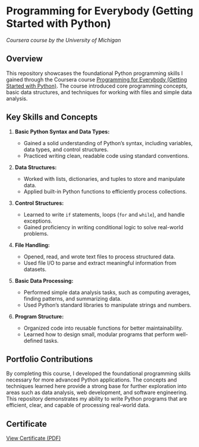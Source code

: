 # Programming for Everybody (Getting Started with Python)
*Coursera course by the University of Michigan*

## Overview

This repository showcases the foundational Python programming skills I gained through the Coursera course [Programming for Everybody (Getting Started with Python)](https://www.coursera.org/learn/python). The course introduced core programming concepts, basic data structures, and techniques for working with files and simple data analysis.

## Key Skills and Concepts

1. **Basic Python Syntax and Data Types:**
   - Gained a solid understanding of Python’s syntax, including variables, data types, and control structures.
   - Practiced writing clean, readable code using standard conventions.

2. **Data Structures:**
   - Worked with lists, dictionaries, and tuples to store and manipulate data.
   - Applied built-in Python functions to efficiently process collections.

3. **Control Structures:**
   - Learned to write `if` statements, loops (`for` and `while`), and handle exceptions.
   - Gained proficiency in writing conditional logic to solve real-world problems.

4. **File Handling:**
   - Opened, read, and wrote text files to process structured data.
   - Used file I/O to parse and extract meaningful information from datasets.

5. **Basic Data Processing:**
   - Performed simple data analysis tasks, such as computing averages, finding patterns, and summarizing data.
   - Used Python’s standard libraries to manipulate strings and numbers.

6. **Program Structure:**
   - Organized code into reusable functions for better maintainability.
   - Learned how to design small, modular programs that perform well-defined tasks.

## Portfolio Contributions

By completing this course, I developed the foundational programming skills necessary for more advanced Python applications. The concepts and techniques learned here provide a strong base for further exploration into areas such as data analysis, web development, and software engineering. This repository demonstrates my ability to write Python programs that are efficient, clear, and capable of processing real-world data.

## Certificate

[View Certificate (PDF)](Coursera_DM21S893JH0U.pdf)